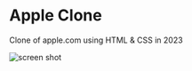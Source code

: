 # Apple Clone

Clone of apple.com using HTML & CSS in 2023

![screen shot](relative/path/to/appleScreenshot.png?raw=true "apple screenshot")
